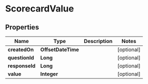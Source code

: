 

# ScorecardValue


## Properties

| Name | Type | Description | Notes |
|------------ | ------------- | ------------- | -------------|
|**createdOn** | **OffsetDateTime** |  |  [optional] |
|**questionId** | **Long** |  |  [optional] |
|**responseId** | **Long** |  |  [optional] |
|**value** | **Integer** |  |  [optional] |



